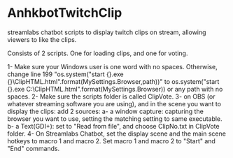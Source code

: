 # AnhkbotTwitchClip
streamlabs chatbot scripts to display twitch clips on stream, allowing viewers to like the clips.

Consists of 2 scripts. One for loading clips, and one for voting.

1- Make sure your Windows user is one word with no spaces. Otherwise, change line 199 "os.system("start {}.exe {}\ClipHTML.html".format(MySettings.Browser,path))" to os.system("start {}.exe C:\ClipHTML.html".format(MySettings.Browser)) or any path with no spaces.
2- Make sure the scripts folder is called ClipVote.
3- on OBS (or whatever streaming software you are using), and in the scene you want to display the clips: add 2 sources:
    a- a window capture: capturing the browser you want to use, setting the matching setting to same executable.
    b- a Text(GDI+): set to "Read from file", and choose ClipNo.txt in ClipVote folder.
4- On Streamlabs Chatbot, set the display scene and the main scene hotkeys to macro 1 and macro 2. Set macro 1 and macro 2 to "Start" and "End" commands.

